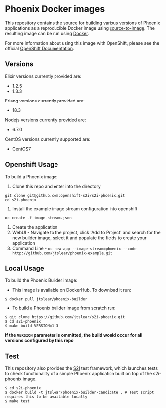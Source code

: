 Phoenix Docker images
=====================

This repository contains the source for building various versions of
Phoenix applications as a reproducible Docker image using
[source-to-image](https://github.com/openshift/source-to-image).
The resulting image can be run using [Docker](http://www.docker.com).

For more information about using this image with OpenShift, please see the
official [OpenShift
Documentation](https://docs.openshift.org/latest/architecture/core_concepts/builds_and_image_streams.html#source-build).

Versions
--------
Elixir versions currently provided are:
* 1.2.5
* 1.3.3


Erlang versions currently provided are:
* 18.3


Nodejs versions currently provided are:
* 6.7.0

CentOS versions currently supported are:
* CentOS7

Openshift Usage
---------------
To build a Phoenix image:

1. Clone this repo and enter into the directory
  ```
  git clone git@github.com:openshift-s2i/s2i-phoenix.git
  cd s2i-phoenix
  ```

1. Install the example image stream configuration into openshift
  ```
  oc create -f image-stream.json
  ```

1. Create the application
  1. WebUI - Navigate to the project, click 'Add to Project' and search for
     the new builder image, select it and populate the fields to create your
     application
  1. Command Line -
    ```
    oc new-app --image-stream=phoenix --code http://github.com/jtslear/phoenix-example.git
    ```

Local Usage
-----------
To build the Phoenix Builder image:

* This image is available on DockerHub. To download it run:

```
$ docker pull jtslear/phoenix-builder
```

* To build a Phoenix builder image from scratch run:

```
$ git clone https://github.com/jtslear/s2i-phoenix.git
$ cd s2i-phoenix
$ make build VERSION=1.3
```

**If the `VERSION` parameter is ommitted, the build would occur for all versions
configured by this repo**

Test
----
This repository also provides the
[S2I](https://github.com/openshift/source-to-image) test framework,
which launches tests to check functionality of a simple Phoenix application built
on top of the s2i-phoenix image.

```
$ cd s2i-phoenix
$ docker build -t jtslear/phoenix-builder-candidate . # Test script requires this to be available locally
$ make test
```
